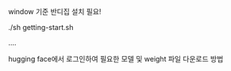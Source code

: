window 기준
반디집 설치 필요!

./sh getting-start.sh

....

hugging face에서 로그인하여 필요한 모델 및 weight 파일 다운로드 방법

